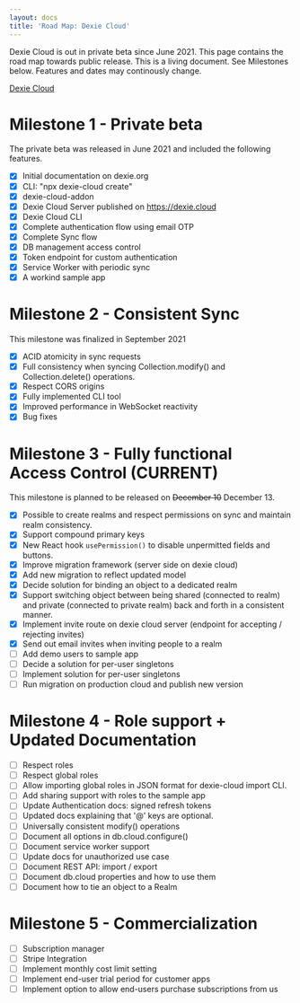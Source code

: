 ```yaml
---
layout: docs
title: 'Road Map: Dexie Cloud'
---
```


Dexie Cloud is out in private beta since June 2021. This page contains the road map towards public release. This is a living document. See Milestones below. Features and dates may continously change.

[Dexie Cloud](https://dexie.org/cloud/)

# Milestone 1 - Private beta

The private beta was released in June 2021 and included the following features.

- [X] Initial documentation on dexie.org
- [X] CLI: "npx dexie-cloud create"
- [X] dexie-cloud-addon
- [X] Dexie Cloud Server published on https://dexie.cloud
- [X] Dexie Cloud CLI
- [X] Complete authentication flow using email OTP
- [X] Complete Sync flow
- [X] DB management access control
- [X] Token endpoint for custom authentication
- [X] Service Worker with periodic sync
- [X] A workind sample app

# Milestone 2 - Consistent Sync

This milestone was finalized in September 2021

- [X] ACID atomicity in sync requests
- [X] Full consistency when syncing Collection.modify() and Collection.delete() operations.
- [X] Respect CORS origins
- [X] Fully implemented CLI tool
- [X] Improved performance in WebSocket reactivity
- [X] Bug fixes

# Milestone 3 - Fully functional Access Control (CURRENT)

This milestone is planned to be released on <strike>December 10</strike> December 13.

- [x] Possible to create realms and respect permissions on sync and maintain realm consistency.
- [x] Support compound primary keys
- [x] New React hook `usePermission()` to disable unpermitted fields and buttons.
- [x] Improve migration framework (server side on dexie cloud)
- [x] Add new migration to reflect updated model
- [x] Decide solution for binding an object to a dedicated realm
- [x] Support switching object between being shared (connected to realm) and private (connected to private realm) back and forth in a consistent manner.
- [x] Implement invite route on dexie cloud server (endpoint for accepting / rejecting invites)
- [x] Send out email invites when inviting people to a realm
- [ ] Add demo users to sample app
- [ ] Decide a solution for per-user singletons
- [ ] Implement solution for per-user singletons
- [ ] Run migration on production cloud and publish new version

# Milestone 4 - Role support + Updated Documentation

- [ ] Respect roles
- [ ] Respect global roles
- [ ] Allow importing global roles in JSON format for dexie-cloud import CLI.
- [ ] Add sharing support with roles to the sample app
- [ ] Update Authentication docs: signed refresh tokens
- [ ] Updated docs explaining that '@' keys are optional.
- [ ] Universally consistent modify() operations
- [ ] Document all options in db.cloud.configure() 
- [ ] Document service worker support
- [ ] Update docs for unauthorized use case
- [ ] Document REST API: import / export
- [ ] Document db.cloud properties and how to use them
- [ ] Document how to tie an object to a Realm

# Milestone 5 - Commercialization

- [ ] Subscription manager
- [ ] Stripe Integration
- [ ] Implement monthly cost limit setting
- [ ] Implement end-user trial period for customer apps
- [ ] Implement option to allow end-users purchase subscriptions from us
